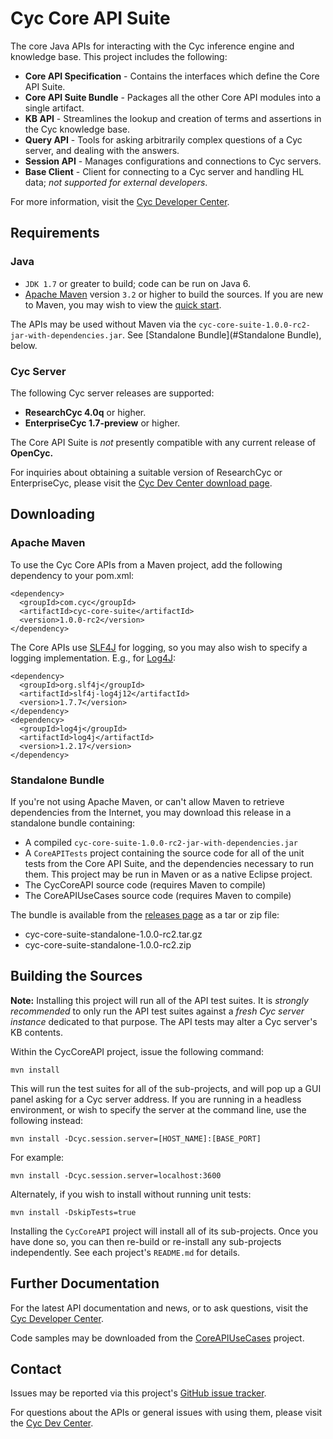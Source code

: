 Cyc Core API Suite
==================

The core Java APIs for interacting with the Cyc inference engine and knowledge 
base. This project includes the following:

* **Core API Specification** - Contains the interfaces which define the Core API Suite.
* **Core API Suite Bundle** - Packages all the other Core API modules into a single artifact.
* **KB API** - Streamlines the lookup and creation of terms and assertions in the Cyc knowledge 
  base.
* **Query API** - Tools for asking arbitrarily complex questions of a Cyc server, and dealing with 
  the answers.
* **Session API** - Manages configurations and connections to Cyc servers.
* **Base Client** - Client for connecting to a Cyc server and handling HL data;
  _not supported for external developers_.

For more information, visit the [Cyc Developer Center](http://dev.cyc.com/).


Requirements
------------

### Java

* `JDK 1.7` or greater to build; code can be run on Java 6.
* [Apache Maven](http://maven.apache.org/) version `3.2` or higher to build the sources. If you are
  new to Maven, you may wish to view the [quick start](http://maven.apache.org/run-maven/index.html).

The APIs may be used without Maven via the `cyc-core-suite-1.0.0-rc2-jar-with-dependencies.jar`.
See [Standalone Bundle](#Standalone Bundle), below.

### Cyc Server

The following Cyc server releases are supported:

* **ResearchCyc 4.0q** or higher.
* **EnterpriseCyc 1.7-preview** or higher.

The Core API Suite is _not_ presently compatible with any current release of **OpenCyc.**

For inquiries about obtaining a suitable version of ResearchCyc or EnterpriseCyc, please visit the
[Cyc Dev Center download page](http://dev.cyc.com/cyc-api/download.html).


Downloading
-----------

### Apache Maven

To use the Cyc Core APIs from a Maven project, add the following dependency to your pom.xml:

    <dependency>
      <groupId>com.cyc</groupId>
      <artifactId>cyc-core-suite</artifactId>
      <version>1.0.0-rc2</version>
    </dependency>

The Core APIs use [SLF4J](http://www.slf4j.org/) for logging, so you may also wish to specify a
logging implementation. E.g., for [Log4J](http://logging.apache.org/log4j/1.2/):

    <dependency>
      <groupId>org.slf4j</groupId>
      <artifactId>slf4j-log4j12</artifactId>
      <version>1.7.7</version>
    </dependency>
    <dependency>
      <groupId>log4j</groupId>
      <artifactId>log4j</artifactId>
      <version>1.2.17</version>
    </dependency>
  </dependencies>

### Standalone Bundle

If you're not using Apache Maven, or can't allow Maven to retrieve dependencies from the Internet, 
you may download this release in a standalone bundle containing:

* A compiled `cyc-core-suite-1.0.0-rc2-jar-with-dependencies.jar`
* A `CoreAPITests` project containing the source code for all of the unit tests from the Core API 
  Suite, and the dependencies necessary to run them. This project may be run in Maven or as a native
  Eclipse project.
* The CycCoreAPI source code (requires Maven to compile)
* The CoreAPIUseCases source code (requires Maven to compile)

The bundle is available from the 
[releases page](https://github.com/cycorp/CycCoreAPI/releases/tag/v1.0.0-rc2) as a tar or zip file:

* cyc-core-suite-standalone-1.0.0-rc2.tar.gz
* cyc-core-suite-standalone-1.0.0-rc2.zip


Building the Sources
--------------------

**Note:** Installing this project will run all of the API test suites. It is
_strongly recommended_ to only run the API test suites against a 
_fresh Cyc server instance_ dedicated to that purpose. The API tests may alter
a Cyc server's KB contents.

Within the CycCoreAPI project, issue the following command:

    mvn install

This will run the test suites for all of the sub-projects, and will pop up a 
GUI panel asking for a Cyc server address. If you are running in a headless 
environment, or wish to specify the server at the command line, use the 
following instead:

    mvn install -Dcyc.session.server=[HOST_NAME]:[BASE_PORT]

For example:

    mvn install -Dcyc.session.server=localhost:3600

Alternately, if you wish to install without running unit tests:

    mvn install -DskipTests=true 

Installing the `CycCoreAPI` project will install all of its sub-projects. Once 
you have done so, you can then re-build or re-install any sub-projects 
independently. See each project's `README.md` for details.


Further Documentation
---------------------

For the latest API documentation and news, or to ask questions, visit the 
[Cyc Developer Center](http://dev.cyc.com/). 

Code samples may be downloaded from the [CoreAPIUseCases](https://github.com/cycorp/CoreAPIUseCases)
project.


Contact
-------

Issues may be reported via this project's
[GitHub issue tracker](https://github.com/cycorp/CycCoreAPI/issues).

For questions about the APIs or general issues with using them, please visit the
[Cyc Dev Center](http://dev.cyc.com/cyc-api/issues.html).
